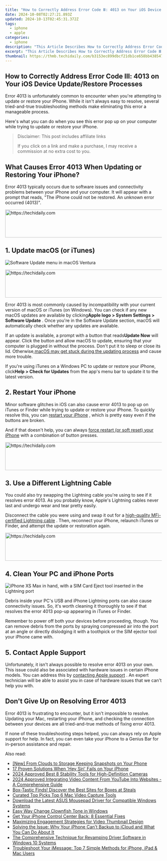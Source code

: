 ```yaml
---
title: "How to Correctly Address Error Code Ⅲ: 4013 on Your iOS Device Update/Restore Processes"
date: 2024-10-08T02:27:21.893Z
updated: 2024-10-13T02:45:31.372Z
tags:
  - iphone
  - apple
categories:
  - iphone
description: "This Article Describes How to Correctly Address Error Code Ⅲ: 4013 on Your iOS Device Update/Restore Processes"
excerpt: "This Article Describes How to Correctly Address Error Code Ⅲ: 4013 on Your iOS Device Update/Restore Processes"
thumbnail: https://thmb.techidaily.com/b3153ec899dbcf21db1ce658bb4385472e45719d12072245775003aa8fbb377c.jpg
---
```


## How to Correctly Address Error Code Ⅲ: 4013 on Your iOS Device Update/Restore Processes

 Error 4013 is unfortunately common to encounter when you're attempting to update or restore your iPhone. While it isn't always easy to resolve, several tried-and-true troubleshooting methods make eliminating this error a manageable process.

 Here's what you can do when you see this error pop up on your computer while trying to update or restore your iPhone.

>  Disclaimer: This post includes affiliate links
>
>  If you click on a link and make a purchase, I may receive a commission at no extra cost to you.
>

## What Causes Error 4013 When Updating or Restoring Your iPhone?

 Error 4013 typically occurs due to software issues and connectivity problems between your iPhone and your computer. It will appear with a prompt that reads, "The iPhone could not be restored. An unknown error occurred (4013)".

<!-- affiliate ads begin -->
<a href="https://unicoeye.pxf.io/c/5597632/2134490/18498" target="_top" id="2134490">
  <img src="//a.impactradius-go.com/display-ad/18498-2134490" border="0" alt="https://techidaily.com" width="728" height="90"/>
</a>
<img height="0" width="0" src="https://unicoeye.pxf.io/i/5597632/2134490/18498" style="position:absolute;visibility:hidden;" border="0" />
<!-- affiliate ads end -->

## 1\. Update macOS (or iTunes)

![Software Update menu in macOS Ventura](https://static1.makeuseofimages.com/wordpress/wp-content/uploads/2023/04/software-update-menu-in-macos-ventura.jpg)

<!-- affiliate ads begin -->
<a href="https://appsumo.8odi.net/c/5597632/2144283/7443" target="_top" id="2144283">
  <img src="//a.impactradius-go.com/display-ad/7443-2144283" border="0" alt="https://techidaily.com" width="600" height="90"/>
</a>
<img height="0" width="0" src="https://appsumo.8odi.net/i/5597632/2144283/7443" style="position:absolute;visibility:hidden;" border="0" />
<!-- affiliate ads end -->

 Error 4013 is most commonly caused by incompatibility with your current version of macOS or iTunes (on Windows). You can check if any new macOS updates are available by clicking**Apple logo > System Settings > Software Update** . Once you're in the Software Update section, macOS will automatically check whether any updates are available.

 If an update is available, a prompt with a button that reads**Update Now** will appear. Click the button and allow macOS to update, ensuring that your computer is plugged in without the process. Don't put it to sleep or close its lid. Otherwise,[macOS may get stuck during the updating process](https://www.makeuseof.com/how-to-fix-macos-update-stuck/) and cause more trouble.

 If you're using iTunes on a Windows PC to update or restore your iPhone, click**Help > Check for Updates** from the app's menu bar to update it to the latest version.

## 2\. Restart Your iPhone

 Minor software glitches in iOS can also cause error 4013 to pop up on iTunes or Finder while trying to update or restore your iPhone. To quickly resolve this, you can [restart your iPhone](http://www.makeuseof.com/how-to-restart-any-iphone-even-if-the-buttons-are-broken/) , which is pretty easy even if the buttons are broken.

 And if that doesn't help, you can always [force restart (or soft reset) your iPhone](http://www.makeuseof.com/iphone-soft-reset/) with a combination of button presses.

<!-- affiliate ads begin -->
<a href="https://aligracehair.sjv.io/c/5597632/2115951/19272" target="_top" id="2115951">
  <img src="//a.impactradius-go.com/display-ad/19272-2115951" border="0" alt="https://techidaily.com" width="728" height="90"/>
</a>
<img height="0" width="0" src="https://aligracehair.sjv.io/i/5597632/2115951/19272" style="position:absolute;visibility:hidden;" border="0" />
<!-- affiliate ads end -->

## 3\. Use a Different Lightning Cable

 You could also try swapping the Lightning cable you're using to see if it resolves error 4013\. As you probably know, Apple's Lightning cables never last and undergo wear and tear pretty easily.

 Disconnect the cable you were using and swap it out for a [high-quality MFi-certified Lightning cable](https://www.makeuseof.com/tag/5-great-lightning-cables-charge-iphone-ipad/) . Then, reconnect your iPhone, relaunch iTunes or Finder, and attempt the update or restoration again.

<!-- affiliate ads begin -->
<a href="https://appsumo.8odi.net/c/5597632/2049370/7443" target="_top" id="2049370">
  <img src="//a.impactradius-go.com/display-ad/7443-2049370" border="0" alt="https://techidaily.com" width="728" height="90"/>
</a>
<img height="0" width="0" src="https://appsumo.8odi.net/i/5597632/2049370/7443" style="position:absolute;visibility:hidden;" border="0" />
<!-- affiliate ads end -->

## 4\. Clean Your PC and iPhone Ports

![iPhone XS Max in hand, with a SIM Card Eject tool inserted in the Lightning port](https://static1.makeuseofimages.com/wordpress/wp-content/uploads/2023/07/apple-iphone-xs-max-lightning-port-sim-card-eject-tool.JPG)

 Debris inside your PC's USB and iPhone Lightning ports can also cause connectivity issues. So, it's worth cleaning it thoroughly to see if that resolves the error 4013 pop-up appearing in iTunes or Finder.

 Remember to power off both your devices before proceeding, though. You can remove debris from the ports by spraying compressed air into the port at an angle or directly dislodging it with a toothpick or the SIM ejector tool your iPhone came with.

## 5\. Contact Apple Support

 Unfortunately, it isn't always possible to resolve error 4013 on your own. This issue could also be associated with hardware issues in certain iPhone models. You can address this by [contacting Apple support](https://www.makeuseof.com/how-to-get-iphone-support-apple-support-app/) . An expert technician will be able to assist you in case of hardware issues that we can't help you with.

## Don't Give Up on Resolving Error 4013

 Error 4013 is frustrating to encounter, but it isn't impossible to resolve. Updating your Mac, restarting your iPhone, and checking the connection between your devices are all tried-and-true methods of fixing error 4013.

 If none of these troubleshooting steps helped, you can always rely on Apple support for help. In fact, you can even take your iPhone to a Genius Bar for in-person assistance and repair.

<ins class="adsbygoogle"
     style="display:block"
     data-ad-format="autorelaxed"
     data-ad-client="ca-pub-7571918770474297"
     data-ad-slot="1223367746"></ins>

<ins class="adsbygoogle"
     style="display:block"
     data-ad-client="ca-pub-7571918770474297"
     data-ad-slot="8358498916"
     data-ad-format="auto"
     data-full-width-responsive="true"></ins>

<span class="atpl-alsoreadstyle">Also read:</span>
<div><ul>
<li><a href="https://snapchat-videos.techidaily.com/new-from-clouds-to-storage-keeping-snapshots-on-your-phone/"><u>[New] From Clouds to Storage Keeping Snapshots on Your Phone</u></a></li>
<li><a href="https://fox-that.techidaily.com/17-proven-solutions-when-hey-siri-fails-on-your-iphone/"><u>17 Proven Solutions When 'Hey Siri' Fails on Your iPhone</u></a></li>
<li><a href="https://fox-direct.techidaily.com/2024-approved-best-8-stability-tools-for-high-definition-cameras/"><u>2024 Approved Best 8 Stability Tools for High-Definition Cameras</u></a></li>
<li><a href="https://youtube-lab.techidaily.com/approved-integrating-video-content-from-youtube-into-websites-a-comprehensive-guide/"><u>2024 Approved Integrating Video Content From YouTube Into Websites - A Comprehensive Guide</u></a></li>
<li><a href="https://extra-hints.techidaily.com/box-tastic-finds-discover-the-best-sites-for-boxes-at-steals/"><u>Box-Tastic Finds! Discover the Best Sites for Boxes at Steals</u></a></li>
<li><a href="https://screen-recording.techidaily.com/curated-top-picks-top-6-mac-video-capture-tools/"><u>Curated Top Picks Top 6 Mac Video Capture Tools</u></a></li>
<li><a href="https://hardware-updates.techidaily.com/download-the-latest-asus-mousepad-driver-for-compatible-windows-systems/"><u>Download the Latest ASUS Mousepad Driver for Compatible Windows Systems</u></a></li>
<li><a href="https://extra-hints.techidaily.com/easy-way-change-clownfish-tone-in-windows/"><u>Easy Way Change Clownfish Tone in Windows</u></a></li>
<li><a href="https://fox-that.techidaily.com/get-your-iphone-control-center-back-8-essential-fixes/"><u>Get Your iPhone Control Center Back: 8 Essential Fixes</u></a></li>
<li><a href="https://youtube-docs.techidaily.com/izing-engagement-strategies-for-video-thumbnail-design/"><u>Maximizing Engagement Strategies for Video Thumbnail Design</u></a></li>
<li><a href="https://fox-that.techidaily.com/solving-the-issue-why-your-iphone-cant-backup-to-icloud-and-what-you-can-do-about-it/"><u>Solving the Issue: Why Your iPhone Can't Backup to iCloud and What You Can Do About It</u></a></li>
<li><a href="https://win-forum.techidaily.com/the-comprehensive-technique-for-revamping-driver-software-in-windows-10-systems/"><u>The Comprehensive Technique for Revamping Driver Software in Windows 10 Systems</u></a></li>
<li><a href="https://fox-that.techidaily.com/troubleshoot-your-imessage-top-7-simple-methods-for-iphone-ipad-and-mac-users/"><u>Troubleshoot Your iMessage: Top 7 Simple Methods for iPhone, iPad & Mac Users</u></a></li>
</ul></div>

